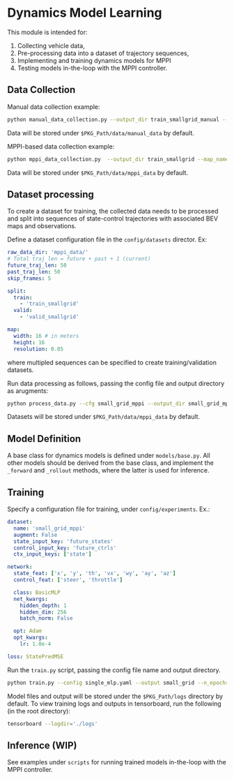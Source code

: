 # Dynamics Model Learning

This module is intended for: 
1. Collecting vehicle data,
2. Pre-processing data into a dataset of trajectory sequences,
3. Implementing and training dynamics models for MPPI
4. Testing models in-the-loop with the MPPI controller.

## Data Collection

Manual data collection example:
```bash
python manual_data_collection.py --output_dir train_smallgrid_manual --map_name smallgrid --duration 10 --start_pos -67 336 0.
```
Data will be stored under `$PKG_Path/data/manual_data` by default.

MPPI-based data collection example:
```bash
python mppi_data_collection.py  --output_dir train_smallgrid --map_name smallgrid --duration 100
```
Data will be stored under `$PKG_Path/data/mppi_data` by default.


## Dataset processing

To create a dataset for training, the collected data needs to be processed and split into
sequences of state-control trajectories with associated BEV maps and observations.

Define a dataset configuration file in the `config/datasets` director. Ex:

```yaml
raw_data_dir: 'mppi_data/'
# Total traj len = future + past + 1 (current)
future_traj_len: 50
past_traj_len: 50
skip_frames: 5

split:
  train:
    - 'train_smallgrid'
  valid:
    - 'valid_smallgrid'

map:
  width: 16 # in meters
  height: 16
  resolution: 0.05

```

where multipled sequences can be specified to create training/validation datasets.


Run data processing as follows, passing the config file and output directory as arugments:
```bash
python process_data.py --cfg small_grid_mppi --output_dir small_grid_mppi --save_vis True
```

Datasets will be stored under `$PKG_Path/data/mppi_data` by default.


## Model Definition
A base class for dynamics models is defined under `models/base.py`.
All other models should be derived from the base class, and implement the
`_forward` and `_rollout` methods, where the latter is used for inference.


## Training

Specify a configuration file for training, under `config/experiments`. Ex.:
```yaml
dataset:
  name: 'small_grid_mppi'
  augment: False
  state_input_key: 'future_states'
  control_input_key: 'future_ctrls'
  ctx_input_keys: ['state']

network:
  state_feat: ['x', 'y', 'th', 'vx', 'wy', 'ay', 'az']
  control_feat: ['steer', 'throttle']

  class: BasicMLP
  net_kwargs:
    hidden_depth: 1
    hidden_dim: 256
    batch_norm: False

  opt: Adam
  opt_kwargs:
    lr: 1.0e-4

loss: StatePredMSE
```

Run the `train.py` script, passing the config file name and output directory.

```bash
python train.py --config single_mlp.yaml --output small_grid --n_epochs 100
```

Model files and output will be stored under the `$PKG_Path/logs` directory by default.
To view training logs and outputs in tensorboard, run the following (in the root directory):

```bash
tensorboard --logdir='./logs' 
```

## Inference (WIP)

See examples under `scripts` for running trained models in-the-loop with the MPPI controller.

